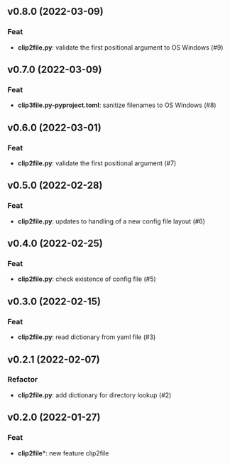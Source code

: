 ## v0.8.0 (2022-03-09)

### Feat

- **clip2file.py**: validate the first positional argument to OS Windows (#9)

## v0.7.0 (2022-03-09)

### Feat

- **clip3file.py-pyproject.toml**: sanitize filenames to OS Windows (#8)

## v0.6.0 (2022-03-01)

### Feat

- **clip2file.py**: validate the first positional argument (#7)

## v0.5.0 (2022-02-28)

### Feat

- **clip2file.py**: updates to handling of a new config file layout (#6)

## v0.4.0 (2022-02-25)

### Feat

- **clip2file.py**: check existence of config file (#5)

## v0.3.0 (2022-02-15)

### Feat

- **clip2file.py**: read dictionary from yaml file (#3)

## v0.2.1 (2022-02-07)

### Refactor

- **clip2file.py**: add dictionary for directory lookup (#2)

## v0.2.0 (2022-01-27)

### Feat

- **clip2file***: new feature clip2file
